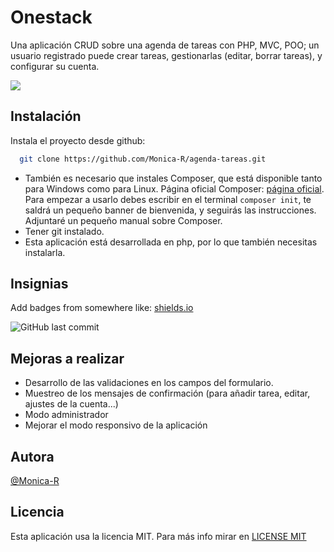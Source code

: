 # Onestack

Una aplicación CRUD sobre una agenda de tareas con PHP, MVC, POO; un usuario registrado puede crear tareas, gestionarlas (editar, borrar tareas), y configurar su cuenta.



![](https://i.imgur.com/5xyRme0.jpg)


## Instalación

Instala el proyecto desde github:

```bash
  git clone https://github.com/Monica-R/agenda-tareas.git
```
- También es necesario que instales Composer, que está disponible tanto para Windows como para Linux. Página oficial Composer: [página oficial](https://getcomposer.org/). Para empezar a usarlo debes escribir en el terminal `composer init`, te saldrá un pequeño banner de bienvenida, y seguirás las instrucciones. Adjuntaré un pequeño manual sobre Composer.
- Tener git instalado.
- Esta aplicación está desarrollada en php, por lo que también necesitas instalarla.
## Insignias

Add badges from somewhere like: [shields.io](https://shields.io/)

![GitHub last commit](https://img.shields.io/github/last-commit/Monica-R/agenda-tareas?style=for-the-badge)


## Mejoras a realizar 

- Desarrollo de las validaciones en los campos del formulario.
- Muestreo de los mensajes de confirmación (para añadir tarea, editar, ajustes de la cuenta...)
- Modo administrador
- Mejorar el modo responsivo de la aplicación


## Autora

[@Monica-R](https://github.com/Monica-R)

## Licencia

Esta aplicación usa la licencia MIT. Para más info mirar en [LICENSE MIT](https://github.com/Monica-R/agenda-tareas/blob/main/LICENSE)


